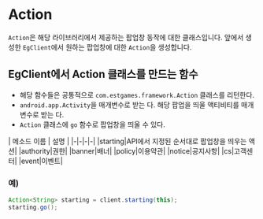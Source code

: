 # Action

`Action`은 해당 라이브러리에서 제공하는 팝업창 동작에 대한 클래스입니다.
앞에서 생성한 `EgClient`에서 원하는 팝업창에 대한 `Action`을 생성합니다.

## EgClient에서 Action 클래스를 만드는 함수

* 해당 함수들은 공통적으로 `com.estgames.framework.Action` 클래스를 리턴한다.
* `android.app.Activity`을 매개변수로 받는 다. 해당 팝업을 띄울 액티비티를 매개변수로 받는 다.
* `Action` 클래스에 `go` 함수로 팝업창을 띄울 수 있다.

| 메소드 이름 | 설명 |
|-|-|-|-|
|starting|API에서 지정된 순서대로 팝업창을 띄우는 액션|
|authority|권한|
|banner|배너|
|policy|이용약관|
|notice|공지사항|
|cs|고객센터|
|event|이벤트|


 ### 예)

 ```java
Action<String> starting = client.starting(this);
starting.go();
 ```